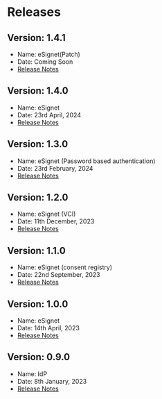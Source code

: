 # Releases

## Version: 1.4.1

* Name: eSignet(Patch)
* Date: Coming Soon
* [Release Notes](v1.4.1.md)

## Version: 1.4.0

* Name: eSignet
* Date: 23rd April, 2024
* [Release Notes](https://docs.esignet.io/versions/v1.4.0)

## Version: 1.3.0

* Name: eSignet (Password based authentication)
* Date: 23rd February, 2024
* [Release Notes](https://docs.esignet.io/versions/v1.3.0)

## Version: 1.2.0

* Name: eSignet (VCI)
* Date: 11th December, 2023
* [Release Notes](https://docs.esignet.io/versions/v1.2.0)

## Version: 1.1.0

* Name: eSignet (consent registry)
* Date: 22nd September, 2023
* [Release Notes](v1.1.0)

## Version: 1.0.0

* Name: eSignet
* Date: 14th April, 2023
* [Release Notes](v1.0.0)

## Version: 0.9.0

* Name: IdP
* Date: 8th January, 2023
* [Release Notes](v0.9.0)
